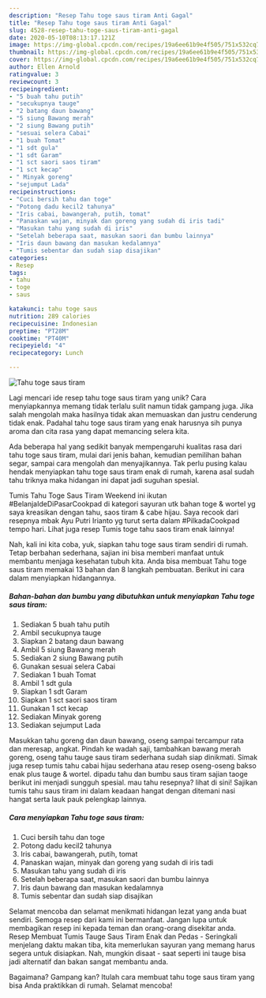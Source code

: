 ```yaml
---
description: "Resep Tahu toge saus tiram Anti Gagal"
title: "Resep Tahu toge saus tiram Anti Gagal"
slug: 4528-resep-tahu-toge-saus-tiram-anti-gagal
date: 2020-05-10T08:13:17.121Z
image: https://img-global.cpcdn.com/recipes/19a6ee61b9e4f505/751x532cq70/tahu-toge-saus-tiram-foto-resep-utama.jpg
thumbnail: https://img-global.cpcdn.com/recipes/19a6ee61b9e4f505/751x532cq70/tahu-toge-saus-tiram-foto-resep-utama.jpg
cover: https://img-global.cpcdn.com/recipes/19a6ee61b9e4f505/751x532cq70/tahu-toge-saus-tiram-foto-resep-utama.jpg
author: Ellen Arnold
ratingvalue: 3
reviewcount: 3
recipeingredient:
- "5 buah tahu putih"
- "secukupnya tauge"
- "2 batang daun bawang"
- "5 siung Bawang merah"
- "2 siung Bawang putih"
- "sesuai selera Cabai"
- "1 buah Tomat"
- "1 sdt gula"
- "1 sdt Garam"
- "1 sct saori saos tiram"
- "1 sct kecap"
- " Minyak goreng"
- "sejumput Lada"
recipeinstructions:
- "Cuci bersih tahu dan toge"
- "Potong dadu kecil2 tahunya"
- "Iris cabai, bawangerah, putih, tomat"
- "Panaskan wajan, minyak dan goreng yang sudah di iris tadi"
- "Masukan tahu yang sudah di iris"
- "Setelah beberapa saat, masukan saori dan bumbu lainnya"
- "Iris daun bawang dan masukan kedalamnya"
- "Tumis sebentar dan sudah siap disajikan"
categories:
- Resep
tags:
- tahu
- toge
- saus

katakunci: tahu toge saus 
nutrition: 289 calories
recipecuisine: Indonesian
preptime: "PT28M"
cooktime: "PT40M"
recipeyield: "4"
recipecategory: Lunch

---
```



![Tahu toge saus tiram](https://img-global.cpcdn.com/recipes/19a6ee61b9e4f505/751x532cq70/tahu-toge-saus-tiram-foto-resep-utama.jpg)

Lagi mencari ide resep tahu toge saus tiram yang unik? Cara menyiapkannya memang tidak terlalu sulit namun tidak gampang juga. Jika salah mengolah maka hasilnya tidak akan memuaskan dan justru cenderung tidak enak. Padahal tahu toge saus tiram yang enak harusnya sih punya aroma dan cita rasa yang dapat memancing selera kita.

Ada beberapa hal yang sedikit banyak mempengaruhi kualitas rasa dari tahu toge saus tiram, mulai dari jenis bahan, kemudian pemilihan bahan segar, sampai cara mengolah dan menyajikannya. Tak perlu pusing kalau hendak menyiapkan tahu toge saus tiram enak di rumah, karena asal sudah tahu triknya maka hidangan ini dapat jadi suguhan spesial.

Tumis Tahu Toge Saus Tiram Weekend ini ikutan #BelanjaIdeDiPasarCookpad di kategori sayuran utk bahan toge &amp; wortel yg saya kreasikan dengan tahu, saos tiram &amp; cabe hijau. Saya recook dari resepnya mbak Ayu Putri Irianto yg turut serta dalam #PilkadaCookpad tempo hari. Lihat juga resep Tumis toge tahu saos tiram enak lainnya!


Nah, kali ini kita coba, yuk, siapkan tahu toge saus tiram sendiri di rumah. Tetap berbahan sederhana, sajian ini bisa memberi manfaat untuk membantu menjaga kesehatan tubuh kita. Anda bisa membuat Tahu toge saus tiram memakai 13 bahan dan 8 langkah pembuatan. Berikut ini cara dalam menyiapkan hidangannya.

<!--inarticleads1-->

##### Bahan-bahan dan bumbu yang dibutuhkan untuk menyiapkan Tahu toge saus tiram:

1. Sediakan 5 buah tahu putih
1. Ambil secukupnya tauge
1. Siapkan 2 batang daun bawang
1. Ambil 5 siung Bawang merah
1. Sediakan 2 siung Bawang putih
1. Gunakan sesuai selera Cabai
1. Sediakan 1 buah Tomat
1. Ambil 1 sdt gula
1. Siapkan 1 sdt Garam
1. Siapkan 1 sct saori saos tiram
1. Gunakan 1 sct kecap
1. Sediakan  Minyak goreng
1. Sediakan sejumput Lada


Masukkan tahu goreng dan daun bawang, oseng sampai tercampur rata dan meresap, angkat. Pindah ke wadah saji, tambahkan bawang merah goreng, oseng tahu tauge saus tiram sederhana sudah siap dinikmati. Simak juga resep tumis tahu cabai hijau sederhana atau resep oseng-oseng bakso enak plus tauge &amp; wortel. dipadu tahu dan bumbu saus tiram sajian taoge berikut ini menjadi sungguh spesial. mau tahu resepnya? lihat di sini! Sajikan tumis tahu saus tiram ini dalam keadaan hangat dengan ditemani nasi hangat serta lauk pauk pelengkap lainnya. 

<!--inarticleads2-->

##### Cara menyiapkan Tahu toge saus tiram:

1. Cuci bersih tahu dan toge
1. Potong dadu kecil2 tahunya
1. Iris cabai, bawangerah, putih, tomat
1. Panaskan wajan, minyak dan goreng yang sudah di iris tadi
1. Masukan tahu yang sudah di iris
1. Setelah beberapa saat, masukan saori dan bumbu lainnya
1. Iris daun bawang dan masukan kedalamnya
1. Tumis sebentar dan sudah siap disajikan


Selamat mencoba dan selamat menikmati hidangan lezat yang anda buat sendiri. Semoga resep dari kami ini bermanfaat. Jangan lupa untuk membagikan resep ini kepada teman dan orang-orang disekitar anda. Resep Membuat Tumis Tauge Saus Tiram Enak dan Pedas - Seringkali menjelang daktu makan tiba, kita memerlukan sayuran yang memang harus segera untuk disiapkan. Nah, mungkin disaat - saat seperti ini tauge bisa jadi alternatif dan bakan sangat membantu anda. 

Bagaimana? Gampang kan? Itulah cara membuat tahu toge saus tiram yang bisa Anda praktikkan di rumah. Selamat mencoba!
